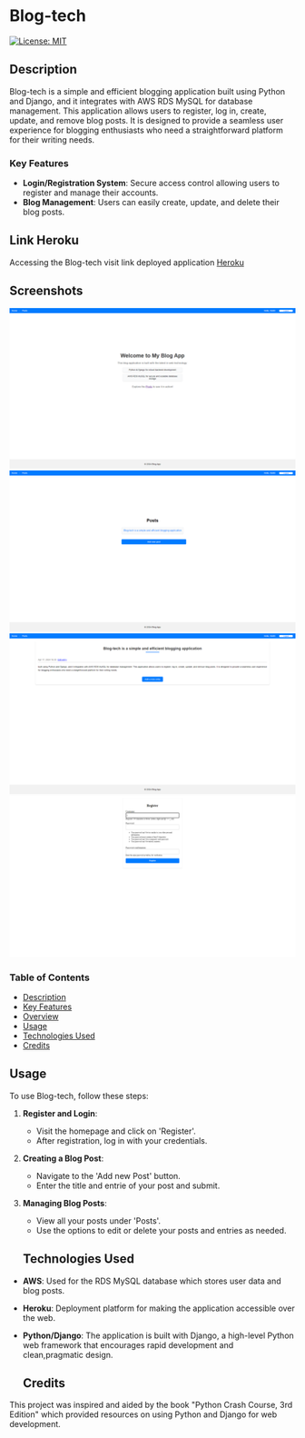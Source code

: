 # Blog-tech
[![License: MIT](https://img.shields.io/badge/License-MIT-yellow.svg)](https://opensource.org/licenses/MIT)

## Description

Blog-tech is a simple and efficient blogging application built using Python and Django, and it integrates with AWS RDS MySQL for database management. This application allows users to register, log in, create, update, and remove blog posts. It is designed to provide a seamless user experience for blogging enthusiasts who need a straightforward platform for their writing needs.

### Key Features

- **Login/Registration System**: Secure access control allowing users to register and manage their accounts.
- **Blog Management**: Users can easily create, update, and delete their blog posts.

## Link Heroku

Accessing the Blog-tech visit link deployed application [Heroku](https://blog-tech-350ff9f86fbf.herokuapp.com/)
## Screenshots
![Screenshot](/screenshots/main_page.png)
![Screenshot](/screenshots/add_post.png)
![Screenshot](/screenshots/add_entry.png)
![Screenshot](/screenshots/register.png)



### Table of Contents

- [Description](#description)
- [Key Features](#key-features)
- [Overview](#overview)
- [Usage](#usage)
- [Technologies Used](#technologies-used)
- [Credits](#credits)

## Usage

To use Blog-tech, follow these steps:

1. **Register and Login**:
   - Visit the homepage and click on 'Register'.
   - After registration, log in with your credentials.
2. **Creating a Blog Post**:
   - Navigate to the 'Add new Post' button.
   - Enter the title and entrie of your post and submit.
3. **Managing Blog Posts**:
   - View all your posts under 'Posts'.
   - Use the options to edit or delete your posts and entries as needed.

   ## Technologies Used

- **AWS**: Used for the RDS MySQL database which stores user data and blog posts.
- **Heroku**: Deployment platform for making the application accessible over the web.
- **Python/Django**: The application is built with Django, a high-level Python web framework that encourages rapid development and clean,pragmatic design. 

    ## Credits

This project was inspired and aided by the book "Python Crash Course, 3rd Edition" which provided resources on using Python and Django for web development.